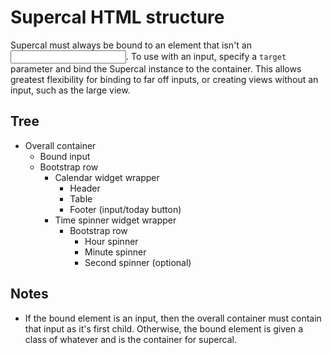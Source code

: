 # Supercal HTML structure

Supercal must always be bound to an element that isn't an <input>. To use with an input, specify a `target` parameter and bind the Supercal instance to the container. This allows greatest flexibility for binding to far off inputs, or creating views without an input, such as the large view.

## Tree

- Overall container
	- Bound input
	- Bootstrap row
		- Calendar widget wrapper
			- Header
			- Table
			- Footer (input/today button)
		- Time spinner widget wrapper
			- Bootstrap row
				- Hour spinner
				- Minute spinner
				- Second spinner (optional)

## Notes

- If the bound element is an input, then the overall container must contain that input as it's first child. Otherwise, the bound element is given a class of whatever and is the container for supercal.